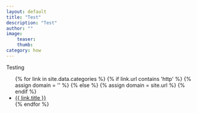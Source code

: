 ```yaml
---
layout: default
title: "Test"
description: "Test"
author: ""
image:
    teaser:
    thumb:
category: how
---
```



Testing

<ul>
			{% for link in site.data.categories %}
			{% if link.url contains 'http' %}
			{% assign domain = '' %}
			{% else %}
			{% assign domain = site.url %}
			{% endif %}
				<li><a href="{{ domain }}{{ link.url }}" {% if link.url contains 'http' %}target="_blank"{% endif %} class="no-bottom">{{ link.title }}</a></li>
			{% endfor %}
	</ul>